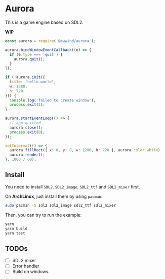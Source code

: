 # Aurora

This is a game engine based on SDL2.

**WIP**

```js
const aurora = require('@swwind/aurora');

aurora.bindWindowEventCallback((e) => {
  if (e.type === 'quit') {
    aurora.quit();
  }
});

if (!aurora.init({
  title: 'hello world',
  w: 1280,
  h: 720,
})) {
  console.log('failed to create window');
  process.exit(1);
}

aurora.startEventLoop(() => {
  // app quitted
  aurora.close();
  process.exit(0);
});

setInterval(() => {
  aurora.fillRect({ x: 0, y: 0, w: 1280, h: 720 }, aurora.color.white);
  aurora.render();
}, 1000 / 60);
```

## Install

You need to install `SDL2`, `SDL2_image`, `SDL2_ttf` and `SDL2_mixer` first.

On **ArchLinux**, just install them by using `pacman`:

```bash
sudo pacman -S sdl2 sdl2_image sdl2_ttf sdl2_mixer
```

Then, you can try to run the example:

```bash
yarn
yarn build
yarn test
```

## TODOs

- [ ] SDL2 mixer
- [ ] Error handler
- [ ] Build on windows
